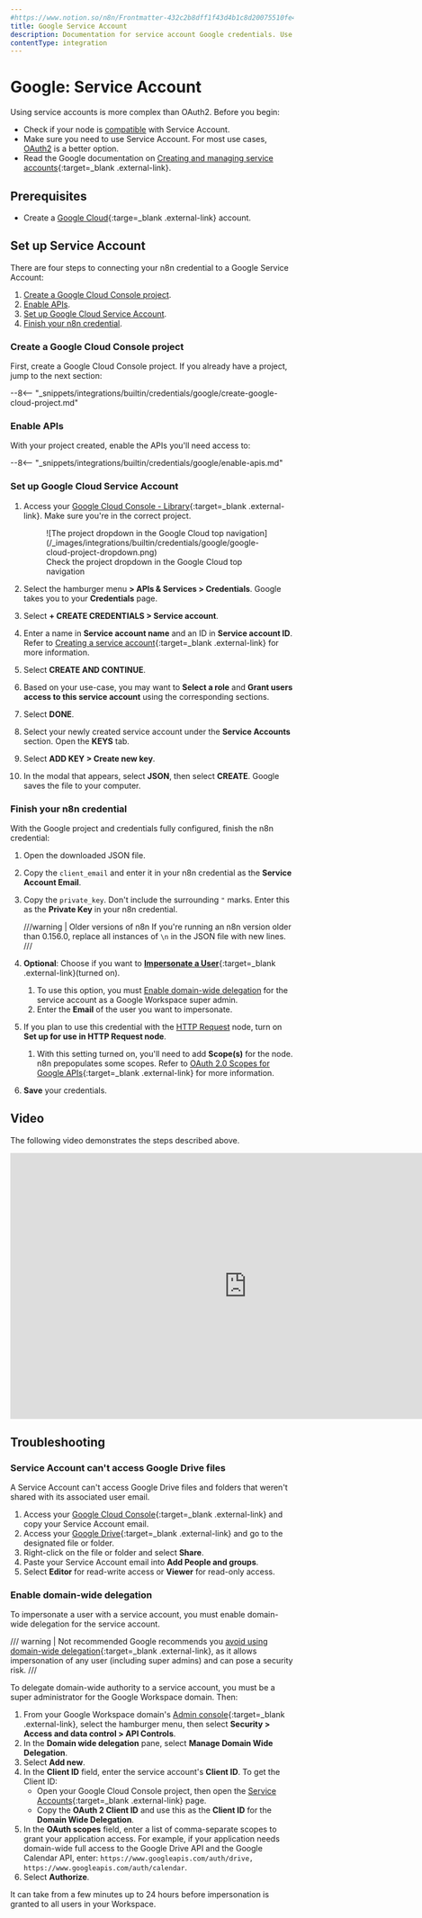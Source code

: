 ```yaml
---
#https://www.notion.so/n8n/Frontmatter-432c2b8dff1f43d4b1c8d20075510fe4
title: Google Service Account
description: Documentation for service account Google credentials. Use these credentials to authenticate Google in n8n, a workflow automation platform.
contentType: integration
---
```


# Google: Service Account

Using service accounts is more complex than OAuth2. Before you begin:

* Check if your node is [compatible](/integrations/builtin/credentials/google/#compatible-nodes) with Service Account.
* Make sure you need to use Service Account. For most use cases, [OAuth2](/integrations/builtin-credentials/google/oauth-single-service/) is a better option.
* Read the Google documentation on [Creating and managing service accounts](https://cloud.google.com/iam/docs/creating-managing-service-accounts){:target=_blank .external-link}.

## Prerequisites

* Create a [Google Cloud](https://cloud.google.com/){:targe=_blank .external-link} account.

## Set up Service Account

There are four steps to connecting your n8n credential to a Google Service Account:

1. [Create a Google Cloud Console project](#create-a-google-cloud-console-project).
1. [Enable APIs](#enable-apis).
1. [Set up Google Cloud Service Account](#set-up-google-cloud-service-account).
1. [Finish your n8n credential](#finish-your-n8n-credential).

### Create a Google Cloud Console project

First, create a Google Cloud Console project. If you already have a project, jump to the next section:

--8<-- "_snippets/integrations/builtin/credentials/google/create-google-cloud-project.md"

### Enable APIs

With your project created, enable the APIs you'll need access to:

--8<-- "_snippets/integrations/builtin/credentials/google/enable-apis.md"

### Set up Google Cloud Service Account

1. Access your [Google Cloud Console - Library](https://console.cloud.google.com/apis/library){:target=_blank .external-link}. Make sure you're in the correct project.

	<figure markdown="span">
	![The project dropdown in the Google Cloud top navigation](/_images/integrations/builtin/credentials/google/google-cloud-project-dropdown.png)
	<figcaption>Check the project dropdown in the Google Cloud top navigation</figcaption>
	</figure>

1. Select the hamburger menu **> APIs & Services > Credentials**. Google takes you to your **Credentials** page.
2. Select **+ CREATE CREDENTIALS > Service account**.
3. Enter a name in **Service account name** and an ID in **Service account ID**. Refer to [Creating a service account](https://cloud.google.com/iam/docs/creating-managing-service-accounts?hl=en#creating){:target=_blank .external-link} for more information.
4. Select **CREATE AND CONTINUE**.
5. Based on your use-case, you may want to **Select a role** and **Grant users access to this service account**  using the corresponding sections.
6. Select **DONE**.
7. Select your newly created service account under the **Service Accounts** section. Open the **KEYS** tab.
8. Select **ADD KEY > Create new key**.
9. In the modal that appears, select **JSON**, then select **CREATE**. Google saves the file to your computer.

### Finish your n8n credential

With the Google project and credentials fully configured, finish the n8n credential:

1. Open the downloaded JSON file.
2. Copy the `client_email` and enter it in your n8n credential as the **Service Account Email**.
3. Copy the `private_key`. Don't include the surrounding `"` marks. Enter this as the **Private Key** in your n8n credential.

	///warning | Older versions of n8n
	If you're running an n8n version older than 0.156.0, replace all instances of `\n` in the JSON file with new lines.
	///

4. **Optional**: Choose if you want to [**Impersonate a User**](https://developers.google.com/identity/protocols/oauth2/service-account#delegatingauthority){:target=_blank .external-link}(turned on).
    1. To use this option, you must [Enable domain-wide delegation](#enable-domain-wide-delegation) for the service account as a Google Workspace super admin.
	1. Enter the **Email** of the user you want to impersonate.
5. If you plan to use this credential with the [HTTP Request](/integrations/builtin/core-nodes/n8n-nodes-base.httprequest/) node, turn on **Set up for use in HTTP Request node**.
	1. With this setting turned on, you'll need to add **Scope(s)** for the node. n8n prepopulates some scopes. Refer to [OAuth 2.0 Scopes for Google APIs](https://developers.google.com/identity/protocols/oauth2/scopes){:target=_blank .external-link} for more information.
6. **Save** your credentials.

## Video

The following video demonstrates the steps described above.

<div class="video-container">
<iframe width="840" height="472.5" src="https://www.youtube.com/embed/ArXVlpo3y1k" frameborder="0" allow="accelerometer; autoplay; clipboard-write; encrypted-media; gyroscope; picture-in-picture" allowfullscreen></iframe>
</div>

## Troubleshooting

### Service Account can't access Google Drive files

A Service Account can't access Google Drive files and folders that weren't shared with its associated user email.

1. Access your [Google Cloud Console](https://console.cloud.google.com){:target=_blank .external-link} and copy your Service Account email.
2. Access your [Google Drive](https://drive.google.com){:target=_blank .external-link} and go to the designated file or folder.
3. Right-click on the file or folder and select **Share**.
4. Paste your Service Account email into **Add People and groups**.
5. Select **Editor** for read-write access or **Viewer** for read-only access.

### Enable domain-wide delegation

To impersonate a user with a service account, you must enable domain-wide delegation for the service account.

/// warning | Not recommended
Google recommends you [avoid using domain-wide delegation](https://cloud.google.com/iam/docs/best-practices-service-accounts#domain-wide-delegation){:target=_blank .external-link}, as it allows impersonation of any user (including super admins) and can pose a security risk.
///

To delegate domain-wide authority to a service account, you must be a super administrator for the Google Workspace domain. Then:

1. From your Google Workspace domain's [Admin console](https://admin.google.com/){:target=_blank .external-link}, select the hamburger menu, then select **Security > Access and data control > API Controls**.
2. In the **Domain wide delegation** pane, select **Manage Domain Wide Delegation**.
3. Select **Add new**.
4. In the **Client ID** field, enter the service account's **Client ID**. To get the Client ID:
    * Open your Google Cloud Console project, then open the [Service Accounts](https://console.cloud.google.com/iam-admin/serviceaccounts){:target=_blank .external-link} page.
    * Copy the **OAuth 2 Client ID** and use this as the **Client ID** for the **Domain Wide Delegation**.
5. In the **OAuth scopes** field, enter a list of comma-separate scopes to grant your application access. For example, if your application needs domain-wide full access to the Google Drive API and the Google Calendar API, enter: `https://www.googleapis.com/auth/drive, https://www.googleapis.com/auth/calendar`.
6. Select **Authorize**.

It can take from a few minutes up to 24 hours before impersonation is granted to all users in your Workspace.
